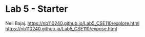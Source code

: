 # Lab 5 - Starter
Neil Bajaj.
https://nb110240.github.io/Lab5_CSE110/explore.html
https://nb110240.github.io/Lab5_CSE110/expose.html